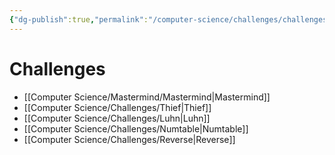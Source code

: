```yaml
---
{"dg-publish":true,"permalink":"/computer-science/challenges/challenges/","dgHomeLink":true,"dgPassFrontmatter":false}
---
```



# Challenges
- [[Computer Science/Mastermind/Mastermind|Mastermind]]
- [[Computer Science/Challenges/Thief|Thief]]
- [[Computer Science/Challenges/Luhn|Luhn]]
- [[Computer Science/Challenges/Numtable|Numtable]]
- [[Computer Science/Challenges/Reverse|Reverse]]